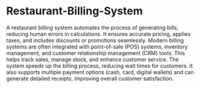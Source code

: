 # Restaurant-Billing-System
A restaurant billing system automates the process of generating bills, reducing human errors in calculations. It ensures accurate pricing, applies taxes, and includes discounts or promotions seamlessly.
Modern billing systems are often integrated with point-of-sale (POS) systems, inventory management, and customer relationship management (CRM) tools. This helps track sales, manage stock, and enhance customer service.
The system speeds up the billing process, reducing wait times for customers. It also supports multiple payment options (cash, card, digital wallets) and can generate detailed receipts, improving overall customer satisfaction.
